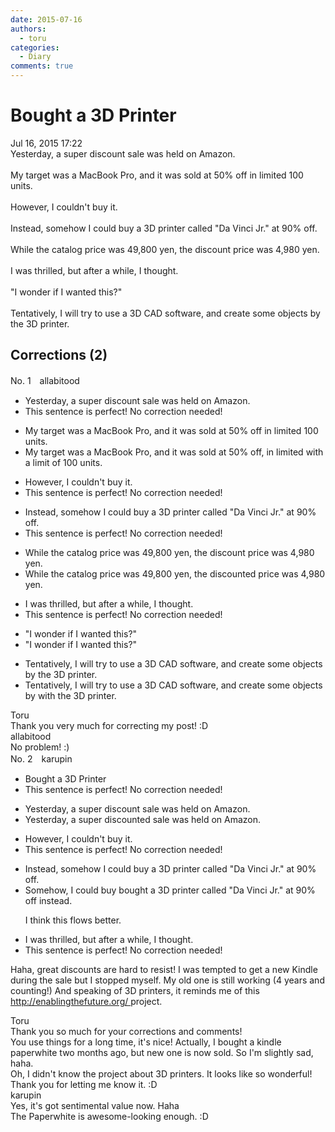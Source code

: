 ```yaml
---
date: 2015-07-16
authors:
  - toru
categories:
  - Diary
comments: true
---
```


# Bought a 3D Printer
<div class="date">Jul 16, 2015 17:22</div>
<div id="post"><div id="body_show_ori">
Yesterday, a super discount sale was held on Amazon.<br/><br/>My target was a MacBook Pro, and it was sold at 50% off in limited 100 units.<br/><br/>However, I couldn't buy it.<br/><br/>Instead, somehow I could buy a 3D printer called "Da Vinci Jr." at 90% off.<br/><br/>While the catalog price was 49,800 yen, the discount price was 4,980 yen.<br/><br/>I was thrilled, but after a while, I thought.<br/><br/>"I wonder if I wanted this?"<br/><br/>Tentatively, I will try to use a 3D CAD software, and create some objects by the 3D printer.
</div></div>

<!-- more -->


## Corrections (2)
<div id="block"><div class="first_name"> No. 1　<span class="just_name">allabitood</span></div><div id="block2">
<ul class="correction_field">
<li class="incorrect">Yesterday, a super discount sale was held on Amazon.</li>
<li class="corrected perfect">This sentence is perfect! No correction needed!</li>
</ul>
<ul class="correction_field">
<li class="incorrect">My target was a MacBook Pro, and it was sold at 50% off in limited 100 units.</li>
<li class="corrected correct">
My target was a MacBook Pro, and it was sold at 50% off, <span class="sline">in limited</span> <span class="f_red">with a limit of </span>100 units.
</li>
</ul>
<ul class="correction_field">
<li class="incorrect">However, I couldn't buy it.</li>
<li class="corrected perfect">This sentence is perfect! No correction needed!</li>
</ul>
<ul class="correction_field">
<li class="incorrect">Instead, somehow I could buy a 3D printer called "Da Vinci Jr." at 90% off.</li>
<li class="corrected perfect">This sentence is perfect! No correction needed!</li>
</ul>
<ul class="correction_field">
<li class="incorrect">While the catalog price was 49,800 yen, the discount price was 4,980 yen.</li>
<li class="corrected correct">
While the catalog price was 49,800 yen, the discount<span class="f_red">ed</span> price was 4,980 yen.
</li>
</ul>
<ul class="correction_field">
<li class="incorrect">I was thrilled, but after a while, I thought.</li>
<li class="corrected perfect">This sentence is perfect! No correction needed!</li>
</ul>
<ul class="correction_field">
<li class="incorrect">"I wonder if I wanted this?"</li>
<li class="corrected correct">
"I wonder if I want<span class="sline">ed</span> this?"
</li>
</ul>
<ul class="correction_field">
<li class="incorrect">Tentatively, I will try to use a 3D CAD software, and create some objects by the 3D printer.</li>
<li class="corrected correct">
Tentatively, I will try to use a 3D CAD software, and create some objects <span class="sline">by</span> <span class="f_red">with </span>the 3D printer.
</li>
</ul>
</div><div class="name"><span class="just_name">Toru</span><br>
Thank you very much for correcting my post! :D
</div>
<div class="name"><span class="just_name">allabitood</span><br>
No problem! :)
</div>
</div>
<div id="block"><div class="first_name"> No. 2　<span class="just_name">karupin</span></div><div id="block2">
<ul class="correction_field">
<li class="incorrect">Bought a 3D Printer</li>
<li class="corrected perfect">This sentence is perfect! No correction needed!</li>
</ul>
<ul class="correction_field">
<li class="incorrect">Yesterday, a super discount sale was held on Amazon.</li>
<li class="corrected correct">
Yesterday, a super discount<span class="f_red">ed</span> sale was held on Amazon.
</li>
</ul>
<ul class="correction_field">
<li class="incorrect">However, I couldn't buy it.</li>
<li class="corrected perfect">This sentence is perfect! No correction needed!</li>
</ul>
<ul class="correction_field">
<li class="incorrect">Instead, somehow I could buy a 3D printer called "Da Vinci Jr." at 90% off.</li>
<li class="corrected correct">
Somehow, I <span class="sline">could buy</span> <span class="f_red">bought</span> a 3D printer called "Da Vinci Jr." at 90% off <span class="f_red">instead</span>.
<p class="correction_comment">I think this flows better.</p>
</li>
</ul>
<ul class="correction_field">
<li class="incorrect">I was thrilled, but after a while, I thought.</li>
<li class="corrected perfect">This sentence is perfect! No correction needed!</li>
</ul>
<p class="comment_small">
 Haha, great discounts are hard to resist! I was tempted to get a new Kindle during the sale but I stopped myself. My old one is still working (4 years and counting!) And speaking of 3D printers, it reminds me of this
 <a href="http://enablingthefuture.org/" target="_blank">
  http://enablingthefuture.org/
 </a>
 project.
</p>

</div><div class="name"><span class="just_name">Toru</span><br>
Thank you so much for your corrections and comments!<br/>You use things for a long time, it's nice! Actually, I bought a kindle paperwhite two months ago, but new one is now sold. So I'm slightly sad, haha.<br/>Oh, I didn't know the project about 3D printers. It looks like so wonderful! Thank you for letting me know it. :D
</div>
<div class="name"><span class="just_name">karupin</span><br>
Yes, it's got sentimental value now. Haha<br/>The Paperwhite is awesome-looking enough. :D
</div>
</div>

